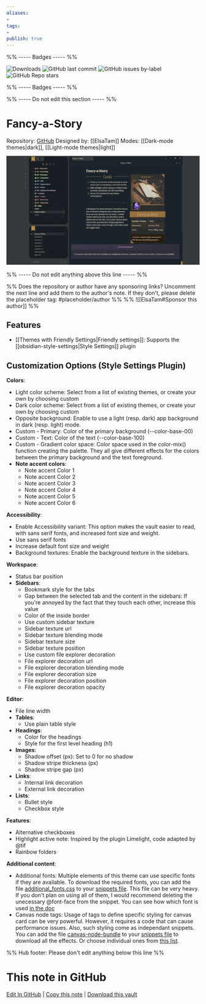 ```yaml
---
aliases:
- 
tags: 
- 
publish: true
---
```


%% ----- Badges ----- %%

![Downloads](https://img.shields.io/badge/downloads-7565-573E7A?style=for-the-badge&logo=)
![GitHub last commit](https://img.shields.io/github/last-commit/ElsaTam/obsidian-fancy-a-story?color=573E7A&label=last%20update&logo=github&style=for-the-badge)
![GitHub issues by-label](https://img.shields.io/github/issues/ElsaTam/obsidian-fancy-a-story/help%20wanted?color=573E7A&logo=github&style=for-the-badge) 
![GitHub Repo stars](https://img.shields.io/github/stars/ElsaTam/obsidian-fancy-a-story?color=573E7A&logo=github&style=for-the-badge)

%% ----- Badges ----- %%

%% ----- Do not edit this section ----- %%

# Fancy-a-Story

Repository: [GitHub](https://github.com/ElsaTam/obsidian-fancy-a-story)
Designed by: [[ElsaTam]]
Modes: [[Dark-mode themes|dark]], [[Light-mode themes|light]]



![screenshot](https://github.com/ElsaTam/obsidian-fancy-a-story/raw/HEAD/overview-mini.png)

%% ----- Do not edit anything above this line ----- %% 

%% Does the repository or author have any sponsoring links? Uncomment the next line and add them to the author's note. If they don't, please delete the placeholder tag: #placeholder/author %%
%% ![[ElsaTam#Sponsor this author]] %%


## Features

- [[Themes with Friendly Settings|Friendly settings]]: Supports the [[obsidian-style-settings|Style Settings]] plugin

## Customization Options (Style Settings Plugin) 

**Colors**: 
- Light color scheme: Select from a list of existing themes, or create your own by choosing custom
- Dark color scheme: Select from a list of existing themes, or create your own by choosing custom
- Opposite background: Enable to use a light (resp. dark) app background in dark (resp. light) mode.
- Custom - Primary: Color of the primary background (--color-base-00)
- Custom - Text: Color of the text (--color-base-100)
- Custom - Gradient color space: Color space used in the color-mix() function creating the palette. They all give different effects for the colors between the primary background and the text foreground.
- **Note accent colors**: 
    - Note accent Color 1
    - Note accent Color 2
    - Note accent Color 3
    - Note accent Color 4
    - Note accent Color 5
    - Note accent Color 6

**Accessibility**: 
- Enable Accessibility variant: This option makes the vault easier to read, with sans serif fonts, and increased font size and weight.
- Use sans serif fonts
- Increase default font size and weight
- Background textures: Enable the background texture in the sidebars.

**Workspace**: 
- Status bar position
- **Sidebars**: 
    - Bookmark style for the tabs
    - Gap between the selected tab and the content in the sidebars: If you're annoyed by the fact that they touch each other, increase this value
    - Color of the inside border
    - Use custom sidebar texture
    - Sidebar texture url
    - Sidebar texture blending mode
    - Sidebar texture size
    - Sidebar texture position
    - Use custom file explorer decoration
    - File explorer decoration url
    - File explorer decoration blending mode
    - File explorer decoration  size
    - File explorer decoration position
    - File explorer decoration  opacity

**Editor**: 
- File line width
- **Tables**: 
    - Use plain table style
- **Headings**: 
    - Color for the headings
    - Style for the first level heading (h1)
- **Images**: 
    - Shadow offset (px): Set to 0 for no shadow
    - Shadow stripe thickness (px)
    - Shadow stripe gap (px)
- **Links**: 
    - Internal link decoration
    - External link decoration
- **Lists**: 
    - Bullet style
    - Checkbox style

**Features**: 
- Alternative checkboxes
- Highlight active note: Inspired by the plugin Limelight, code adapted by @tif
- Rainbow folders

**Additional content**: 
- Additional fonts: Multiple elements of this theme can use specific fonts if they are available. To download the required fonts, you can add the file [additional_fonts.css](https://github.com/ElsaTam/obsidian-fancy-a-story/blob/main/css/additional_fonts.css) to your [snippets file](https://help.obsidian.md/Extending+Obsidian/CSS+snippets). This file can be very heavy. If you don't plan on using all of them, I would recommend deleting the unecessary @font-face from the snippet. You can see how which font is used [in the doc](https://elsatam.github.io/obsidian-fancy-a-story/docs/stylesettings/stylesettings.html#additional-fonts)
- Canvas node tags: Usage of tags to define specific styling for canvas card can be very powerful. However, it requires a code that can cause performance issues. Also, such styling come as independant snippets. You can add the file [canvas-node-bundle](https://github.com/ElsaTam/obsidian-fancy-a-story/blob/main/css/canvas/canvas-node-bundle.css) to your [snippets file](https://help.obsidian.md/Extending+Obsidian/CSS+snippets) to download all the effects. Or choose individual ones from [this list](https://github.com/ElsaTam/obsidian-fancy-a-story/tree/main/css/canvas).


%% Hub footer: Please don't edit anything below this line %%

# This note in GitHub

<span class="git-footer">[Edit In GitHub](https://github.dev/obsidian-community/obsidian-hub/blob/main/02%20-%20Community%20Expansions/02.05%20All%20Community%20Expansions/Themes/Fancy-a-Story.md "git-hub-edit-note") | [Copy this note](https://raw.githubusercontent.com/obsidian-community/obsidian-hub/main/02%20-%20Community%20Expansions/02.05%20All%20Community%20Expansions/Themes/Fancy-a-Story.md "git-hub-copy-note") | [Download this vault](https://github.com/obsidian-community/obsidian-hub/archive/refs/heads/main.zip "git-hub-download-vault") </span>
